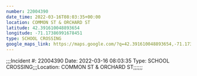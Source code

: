 ```yaml
---
number: 22004390
date_time: 2022-03-16T08:03:35+00:00
location: COMMON ST & ORCHARD ST
latitude: 42.391610048893654
longitude: -71.17386991678451
type: SCHOOL CROSSING
google_maps_link: https://maps.google.com/?q=42.391610048893654,-71.17386991678451
---
```


;;;Incident #: 22004390  Date: 2022-03-16 08:03:35  Type: SCHOOL CROSSING;;;Location: COMMON ST & ORCHARD ST;;;;;;

